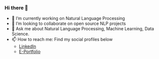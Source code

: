 ### Hi there 👋

<!--
**samacker77/samacker77** is a ✨ _special_ ✨ repository because its `README.md` (this file) appears on your GitHub profile.
-->

- 🔭 I’m currently working on Natural Language Processing
- 👯 I’m looking to collaborate on open source NLP projects
- 💬 Ask me about Natural Language Processing, Machine Learning, Data Science.
- 📫 How to reach me: Find my social profiles below
  * [LinkedIn](https://www.linked.com/in/samacker77l)
  * [E-Portfolio](https://samacker77.github.io)

